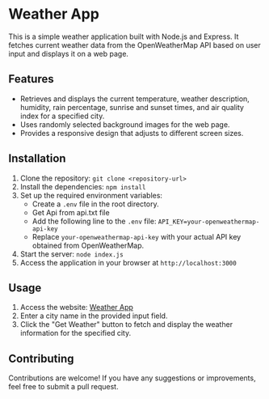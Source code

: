 # Weather App

This is a simple weather application built with Node.js and Express. It fetches current weather data from the OpenWeatherMap API based on user input and displays it on a web page.

## Features

- Retrieves and displays the current temperature, weather description, humidity, rain percentage, sunrise and sunset times, and air quality index for a specified city.
- Uses randomly selected background images for the web page.
- Provides a responsive design that adjusts to different screen sizes.

## Installation

1. Clone the repository: `git clone <repository-url>`
2. Install the dependencies: `npm install`
3. Set up the required environment variables:
   - Create a `.env` file in the root directory.
   - Get Api from api.txt file
   - Add the following line to the `.env` file: `API_KEY=your-openweathermap-api-key`
   - Replace `your-openweathermap-api-key` with your actual API key obtained from OpenWeatherMap.
4. Start the server: `node index.js`
5. Access the application in your browser at `http://localhost:3000`


## Usage

1. Access the website: [Weather App](https://weather-updated.onrender.com/)
2. Enter a city name in the provided input field.
3. Click the "Get Weather" button to fetch and display the weather information for the specified city.


## Contributing

Contributions are welcome! If you have any suggestions or improvements, feel free to submit a pull request.
